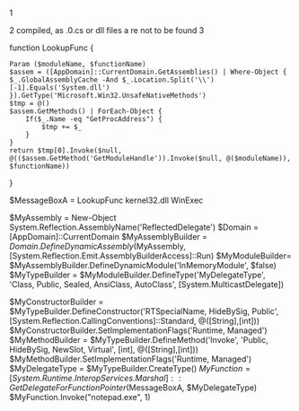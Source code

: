 1

2
compiled, as .0.cs or dll files a re not to be found
3


function LookupFunc {

    Param ($moduleName, $functionName)
    $assem = ([AppDomain]::CurrentDomain.GetAssemblies() | Where-Object { $_.GlobalAssemblyCache -And $_.Location.Split('\\')[-1].Equals('System.dll') }).GetType('Microsoft.Win32.UnsafeNativeMethods')
    $tmp = @()
    $assem.GetMethods() | ForEach-Object {
        If($_.Name -eq "GetProcAddress") {
            $tmp += $_
        }
    }
    return $tmp[0].Invoke($null, @(($assem.GetMethod('GetModuleHandle')).Invoke($null, @($moduleName)), $functionName))
}

$MessageBoxA = LookupFunc kernel32.dll WinExec

$MyAssembly = New-Object System.Reflection.AssemblyName('ReflectedDelegate')
$Domain = [AppDomain]::CurrentDomain
$MyAssemblyBuilder = $Domain.DefineDynamicAssembly($MyAssembly, [System.Reflection.Emit.AssemblyBuilderAccess]::Run)
$MyModuleBuilder= $MyAssemblyBuilder.DefineDynamicModule('InMemoryModule', $false)
$MyTypeBuilder = $MyModuleBuilder.DefineType('MyDelegateType', 'Class, Public, Sealed, AnsiClass, AutoClass', [System.MulticastDelegate])

$MyConstructorBuilder = $MyTypeBuilder.DefineConstructor('RTSpecialName, HideBySig, Public', [System.Reflection.CallingConventions]::Standard, @([String],[int]))
$MyConstructorBuilder.SetImplementationFlags('Runtime, Managed')
$MyMethodBuilder = $MyTypeBuilder.DefineMethod('Invoke', 'Public, HideBySig, NewSlot, Virtual', [int], @([String],[int]))
$MyMethodBuilder.SetImplementationFlags('Runtime, Managed')
$MyDelegateType = $MyTypeBuilder.CreateType()
$MyFunction = [System.Runtime.InteropServices.Marshal]::GetDelegateForFunctionPointer($MessageBoxA, $MyDelegateType)
$MyFunction.Invoke("notepad.exe", 1)